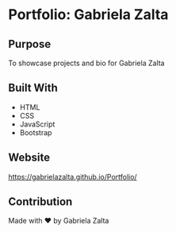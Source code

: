 # Portfolio: Gabriela Zalta

## Purpose
To showcase projects and bio for Gabriela Zalta

## Built With
* HTML
* CSS
* JavaScript
* Bootstrap


## Website
https://gabrielazalta.github.io/Portfolio/


## Contribution
Made with ❤️ by Gabriela Zalta